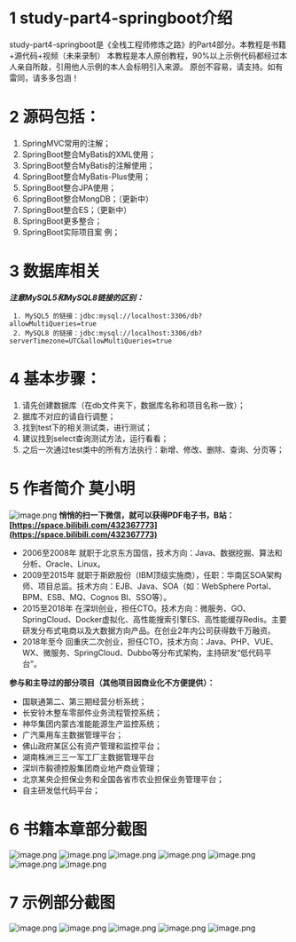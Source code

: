 # 1 study-part4-springboot介绍

study-part4-springboot是《全栈工程师修炼之路》的Part4部分。本教程是书籍+源代码+视频（未来录制）
本教程是本人原创教程，90%以上示例代码都经过本人亲自所敲，引用他人示例的本人会标明引入来源。
原创不容易，请支持。如有雷同，请多多包涵！

# 2 源码包括：
1. SpringMVC常用的注解；
2. SpringBoot整合MyBatis的XML使用；
3. SpringBoot整合MyBatis的注解使用；
4. SpringBoot整合MyBatis-Plus使用；
5. SpringBoot整合JPA使用；
6. SpringBoot整合MongDB；（更新中）
7. SpringBoot整合ES；（更新中）
8. SpringBoot更多整合；
9. SpringBoot实际项目案 例；

# 3 数据库相关
***注意MySQL5和MySQL8链接的区别：***
```
 1. MySQL5 的链接：jdbc:mysql://localhost:3306/db?allowMultiQueries=true
 2. MySQL8 的链接：jdbc:mysql://localhost:3306/db?serverTimezone=UTC&allowMultiQueries=true
 ```

# 4 基本步骤：
1. 请先创建数据库（在db文件夹下，数据库名称和项目名称一致）；
2. 据库不对应的请自行调整；
3. 找到test下的相关测试类，进行测试；
4. 建议找到select查询测试方法，运行看看；
5. 之后一次通过test类中的所有方法执行：新增、修改、删除、查询、分页等；

# 5 作者简介 莫小明
 
  ![image.png](https://upload-images.jianshu.io/upload_images/18601763-68f09e5e7bcd4262.png?imageMogr2/auto-orient/strip%7CimageView2/2/w/1240)
**悄悄的扫一下微信，就可以获得PDF电子书，B站：[https://space.bilibili.com/432367773](https://space.bilibili.com/432367773)**

* 2006至2008年 就职于北京东方国信，技术方向：Java、数据挖掘、算法和分析、Oracle、Linux。
* 2009至2015年 就职于斯欧股份（IBM顶级实施商），任职：华南区SOA架构师、项目总监。技术方向：EJB、Java、SOA（如：WebSphere Portal、BPM、ESB、MQ、Cognos BI、SSO等）。
* 2015至2018年 在深圳创业，担任CTO。技术方向：微服务、GO、SpringCloud、Docker虚拟化、高性能搜索引擎ES、高性能缓存Redis。主要研发分布式电商以及大数据方向产品。在创业2年内公司获得数千万融资。
* 2018年至今 回重庆二次创业，担任CTO，技术方向：Java、PHP、VUE、WX、微服务、SpringCloud、Dubbo等分布式架构，主持研发“低代码平台”。

**参与和主导过的部分项目（其他项目因商业化不方便提供）：**
* 国联通第二、第三期经营分析系统；
* 长安铃木整车零部件业务流程管控系统；
* 神华集团内蒙古准能能源生产监控系统；
* 广汽乘用车主数据管理平台；
* 佛山政府某区公有资产管理和监控平台；
* 湖南株洲三三一军工厂主数据管理平台
* 深圳市毅德控股集团商业地产商业管理；
* 北京某央企担保业务和全国各省市农业担保业务管理平台；
* 自主研发低代码平台；

# 6 书籍本章部分截图

![image.png](https://i0.hdslb.com/bfs/album/80474d725670fa50ff7e6c5e35df3fbdbc0ad86a.png)
![image.png](https://i0.hdslb.com/bfs/album/ad57969e121d016c7fc72a1ea915a9624212ca1a.png)
![image.png](https://i0.hdslb.com/bfs/album/59c99a992dce2f87781235580905baf794a324fb.png)
![image.png](https://i0.hdslb.com/bfs/album/3c3797b3dca5a0184dc8ec9a0f6c6c1a38a3e97f.png)
![image.png](https://i0.hdslb.com/bfs/album/d80cf544a85a613a8bc3bef49660640c8b028dcf.png)
![image.png](https://i0.hdslb.com/bfs/album/3f9ac075591885ff8f1c7020ca496a1adfb9b79c.png)
![image.png](https://i0.hdslb.com/bfs/album/09a0f3d95b59680c37340437d06ddebe673e7544.png)
# 7 示例部分截图
![image.png](https://upload-images.jianshu.io/upload_images/18601763-5710a84a13934fdd.jpg?imageMogr2/auto-orient/strip|imageView2/2/format/webp)
![image.png](https://upload-images.jianshu.io/upload_images/18601763-a2cfde3df2c5cd56.jpg?imageMogr2/auto-orient/strip|imageView2/2/format/webp)
![image.png](https://upload-images.jianshu.io/upload_images/18601763-cd63deeaefff7420.jpg?imageMogr2/auto-orient/strip|imageView2/2/format/webp)
![image.png](https://upload-images.jianshu.io/upload_images/18601763-c030aa12bba12c94.jpg?imageMogr2/auto-orient/strip|imageView2/2/format/webp)
![image.png](https://upload-images.jianshu.io/upload_images/18601763-58f9303579dd99af.jpg?imageMogr2/auto-orient/strip|imageView2/2/format/webp)
